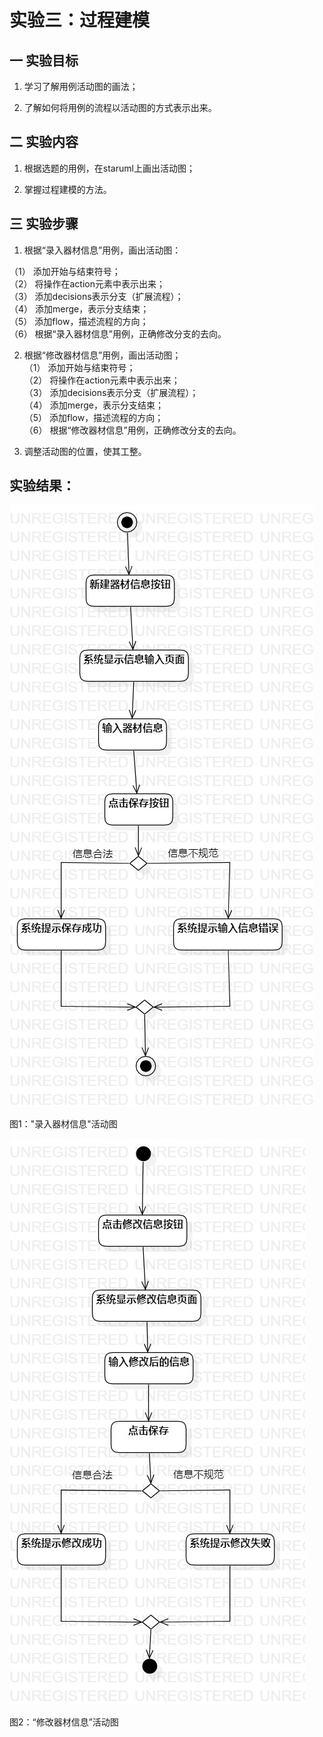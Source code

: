 # 实验三：过程建模
## 一 实验目标
 1. 学习了解用例活动图的画法；

 2. 了解如何将用例的流程以活动图的方式表示出来。


## 二 实验内容
 1. 根据选题的用例，在staruml上画出活动图；

 2. 掌握过程建模的方法。


## 三 实验步骤  
 1. 根据“录入器材信息”用例，画出活动图：  

   （1） 添加开始与结束符号；  
   （2） 将操作在action元素中表示出来；  
   （3） 添加decisions表示分支（扩展流程）；  
   （4） 添加merge，表示分支结束；  
   （5） 添加flow，描述流程的方向；  
   （6） 根据“录入器材信息”用例，正确修改分支的去向。

 2. 根据“修改器材信息”用例，画出活动图；  
   （1） 添加开始与结束符号；  
   （2） 将操作在action元素中表示出来；  
   （3） 添加decisions表示分支（扩展流程）；  
   （4） 添加merge，表示分支结束；  
   （5） 添加flow，描述流程的方向；  
   （6） 根据“修改器材信息”用例，正确修改分支的去向。

 3. 调整活动图的位置，使其工整。


## 实验结果：
![录入器材信息活动图建模](./inputDiagram.jpg)  

 图1："录入器材信息"活动图

![修改器材信息活动图建模](./updateDiagram.jpg)  

 图2：“修改器材信息”活动图
